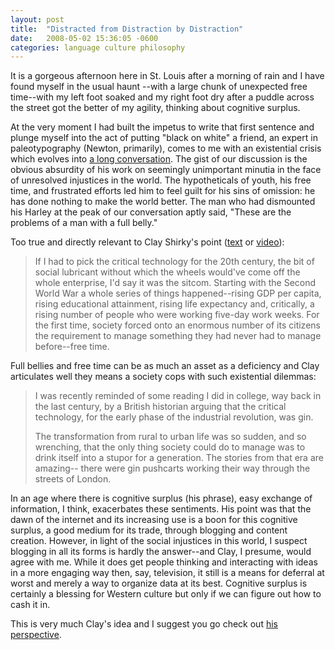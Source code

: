 ```yaml
---
layout: post
title:  "Distracted from Distraction by Distraction"
date:   2008-05-02 15:36:05 -0600
categories: language culture philosophy
---
```


It is a gorgeous afternoon here in St. Louis after a morning of rain and I have found myself in the usual haunt --with a large chunk of unexpected free time--with my left foot soaked and my right foot dry after a puddle across the street got the better of my agility, thinking about cognitive surplus.

At the very moment I had built the impetus to write that first sentence and plunge myself into the act of putting "black on white" a friend, an expert in paleotypography (Newton, primarily), comes to me with an existential crisis which evolves into <a href="http://twitter.com/asimone/statuses/802082411">a long conversation</a>. The gist of our discussion is the obvious absurdity of his work on seemingly unimportant minutia in the face of unresolved injustices in the world. The hypotheticals of youth, his free time, and frustrated efforts led him to feel guilt for his sins of omission: he has done nothing to make the world better. The man who had dismounted his Harley at the peak of our conversation aptly said, "These are the problems of a man with a full belly."

Too true and directly relevant to Clay Shirky's point (<a href="http://www.shirky.com/herecomeseverybody/2008/04/looking-for-the-mouse.html">text</a> or <a href="http://blip.tv/file/855937/">video</a>):
<blockquote>If I had to pick the critical technology for the 20th century, the bit of social lubricant without which the wheels would've come off the whole enterprise, I'd say it was the sitcom.  Starting with the Second World War a whole series of things happened--rising GDP per capita, rising educational attainment, rising life expectancy and, critically, a rising number of people who were working five-day work weeks. For the first time, society forced onto an enormous number of its citizens the requirement to manage something they had never had to manage before--free time.</blockquote>
Full bellies and free time can be as much an asset as a deficiency and Clay articulates well they means a society cops with such existential dilemmas:
<blockquote>I was recently reminded of some reading I did in college, way back in the last century, by a British historian arguing that the critical technology, for the early phase of the industrial revolution, was gin.

The transformation from rural to urban life was so sudden, and so wrenching, that the only thing society could do to manage was to drink itself into a stupor for a generation. The stories from that era are amazing-- there were gin pushcarts working their way through the streets of London.</blockquote>
In an age where there is cognitive surplus (his phrase), easy exchange of information, I think, exacerbates these sentiments. His point was that the dawn of the internet and its increasing use is a boon for this cognitive surplus, a good medium for its trade, through blogging and content creation. However, in light of the social injustices in this world, I suspect blogging in all its forms is hardly the answer--and Clay, I presume, would agree with me. While it does get people thinking and interacting with ideas in a more engaging way then, say, television, it still is a means for deferral at worst and merely a way to organize data at its best. Cognitive surplus is certainly a blessing for Western culture but only if we can figure out how to cash it in.

This is very much Clay's idea and I suggest you go check out <a href="http://www.shirky.com/herecomeseverybody/2008/04/looking-for-the-mouse.html">his perspective</a>.